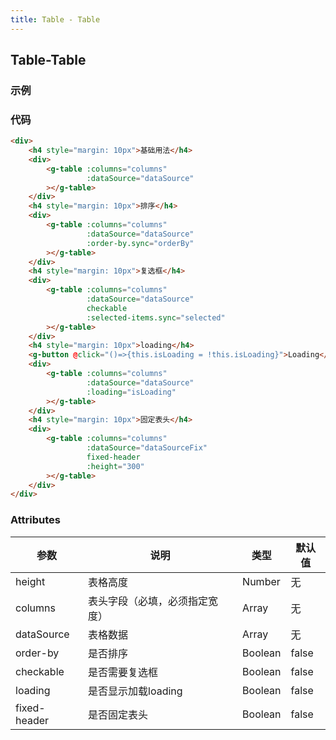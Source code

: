 ```yaml
---
title: Table - Table
---
```


## Table-Table
### 示例
<ClientOnly>
<table-demos></table-demos>
</ClientOnly>


### 代码
```HTML
<div>
    <h4 style="margin: 10px">基础用法</h4>
    <div>
        <g-table :columns="columns"
                 :dataSource="dataSource"
        ></g-table>
    </div>
    <h4 style="margin: 10px">排序</h4>
    <div>
        <g-table :columns="columns"
                 :dataSource="dataSource"
                 :order-by.sync="orderBy"
        ></g-table>
    </div>
    <h4 style="margin: 10px">复选框</h4>
    <div>
        <g-table :columns="columns"
                 :dataSource="dataSource"
                 checkable
                 :selected-items.sync="selected"
        ></g-table>
    </div>
    <h4 style="margin: 10px">loading</h4>
    <g-button @click="()=>{this.isLoading = !this.isLoading}">Loading</g-button>
    <div>
        <g-table :columns="columns"
                 :dataSource="dataSource"
                 :loading="isLoading"
        ></g-table>
    </div>
    <h4 style="margin: 10px">固定表头</h4>
    <div>
        <g-table :columns="columns"
                 :dataSource="dataSourceFix"
                 fixed-header
                 :height="300"
        ></g-table>
    </div>
</div>
```

### Attributes
| 参数 | 说明 | 类型 | 默认值 |
| ------ | ------ | ------ | ------ |
| height | 表格高度 | Number | 无|
| columns | 表头字段（必填，必须指定宽度）| Array |  无 |
| dataSource | 表格数据 | Array | 无  |
| order-by| 是否排序 | Boolean | false|
| checkable | 是否需要复选框 | Boolean | false |
| loading | 是否显示加载loading | Boolean | false| 
| fixed-header | 是否固定表头 | Boolean | false | 
